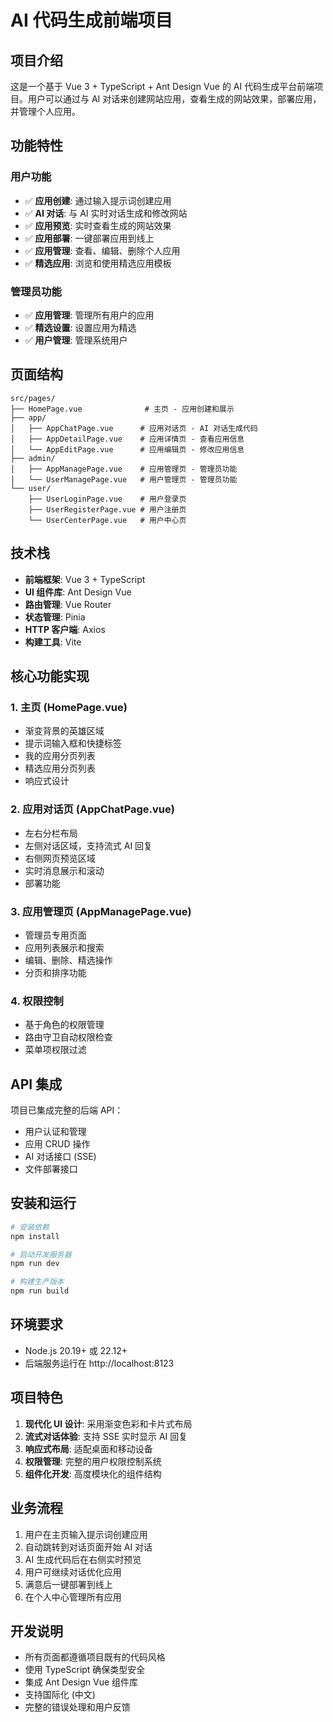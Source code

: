 # AI 代码生成前端项目

## 项目介绍

这是一个基于 Vue 3 + TypeScript + Ant Design Vue 的 AI 代码生成平台前端项目。用户可以通过与 AI 对话来创建网站应用，查看生成的网站效果，部署应用，并管理个人应用。

## 功能特性

### 用户功能
- ✅ **应用创建**: 通过输入提示词创建应用
- ✅ **AI 对话**: 与 AI 实时对话生成和修改网站
- ✅ **应用预览**: 实时查看生成的网站效果
- ✅ **应用部署**: 一键部署应用到线上
- ✅ **应用管理**: 查看、编辑、删除个人应用
- ✅ **精选应用**: 浏览和使用精选应用模板

### 管理员功能
- ✅ **应用管理**: 管理所有用户的应用
- ✅ **精选设置**: 设置应用为精选
- ✅ **用户管理**: 管理系统用户

## 页面结构

```
src/pages/
├── HomePage.vue              # 主页 - 应用创建和展示
├── app/
│   ├── AppChatPage.vue      # 应用对话页 - AI 对话生成代码
│   ├── AppDetailPage.vue    # 应用详情页 - 查看应用信息
│   └── AppEditPage.vue      # 应用编辑页 - 修改应用信息
├── admin/
│   ├── AppManagePage.vue    # 应用管理页 - 管理员功能
│   └── UserManagePage.vue   # 用户管理页 - 管理员功能
└── user/
    ├── UserLoginPage.vue    # 用户登录页
    ├── UserRegisterPage.vue # 用户注册页
    └── UserCenterPage.vue   # 用户中心页
```

## 技术栈

- **前端框架**: Vue 3 + TypeScript
- **UI 组件库**: Ant Design Vue
- **路由管理**: Vue Router
- **状态管理**: Pinia
- **HTTP 客户端**: Axios
- **构建工具**: Vite

## 核心功能实现

### 1. 主页 (HomePage.vue)
- 渐变背景的英雄区域
- 提示词输入框和快捷标签
- 我的应用分页列表
- 精选应用分页列表
- 响应式设计

### 2. 应用对话页 (AppChatPage.vue)
- 左右分栏布局
- 左侧对话区域，支持流式 AI 回复
- 右侧网页预览区域
- 实时消息展示和滚动
- 部署功能

### 3. 应用管理页 (AppManagePage.vue)
- 管理员专用页面
- 应用列表展示和搜索
- 编辑、删除、精选操作
- 分页和排序功能

### 4. 权限控制
- 基于角色的权限管理
- 路由守卫自动权限检查
- 菜单项权限过滤

## API 集成

项目已集成完整的后端 API：
- 用户认证和管理
- 应用 CRUD 操作
- AI 对话接口 (SSE)
- 文件部署接口

## 安装和运行

```bash
# 安装依赖
npm install

# 启动开发服务器
npm run dev

# 构建生产版本
npm run build
```

## 环境要求

- Node.js 20.19+ 或 22.12+
- 后端服务运行在 http://localhost:8123

## 项目特色

1. **现代化 UI 设计**: 采用渐变色彩和卡片式布局
2. **流式对话体验**: 支持 SSE 实时显示 AI 回复
3. **响应式布局**: 适配桌面和移动设备
4. **权限管理**: 完整的用户权限控制系统
5. **组件化开发**: 高度模块化的组件结构

## 业务流程

1. 用户在主页输入提示词创建应用
2. 自动跳转到对话页面开始 AI 对话
3. AI 生成代码后在右侧实时预览
4. 用户可继续对话优化应用
5. 满意后一键部署到线上
6. 在个人中心管理所有应用

## 开发说明

- 所有页面都遵循项目既有的代码风格
- 使用 TypeScript 确保类型安全
- 集成 Ant Design Vue 组件库
- 支持国际化 (中文)
- 完整的错误处理和用户反馈